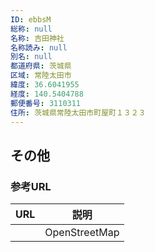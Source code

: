 ```yaml
---
ID: ebbsM
総称: null
名称: 吉田神社
名称読み: null
別名: null
都道府県: 茨城県
区域: 常陸太田市
緯度: 36.6041955
経度: 140.5404788
郵便番号: 3110311
住所: 茨城県常陸太田市町屋町１３２３
---
```


## その他

### 参考URL

| URL | 説明          |
| --- | ------------- |
|     | OpenStreetMap |
